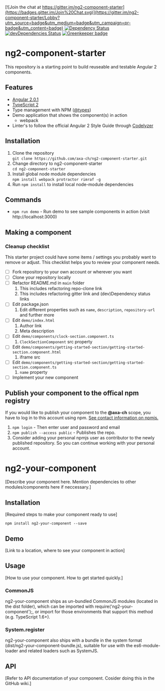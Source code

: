 [![Join the chat at https://gitter.im/ng2-component-starter](https://badges.gitter.im/Join%20Chat.svg)](https://gitter.im/ng2-component-starter/Lobby?utm_source=badge&utm_medium=badge&utm_campaign=pr-badge&utm_content=badge)
[![Dependency Status](https://david-dm.org/axa-ch/ng2-component-starter.svg)](https://david-dm.org/axa-ch/ng2-component-starter)
[![devDependencies Status](https://david-dm.org/axa-ch/ng2-component-starter/dev-status.svg)](https://david-dm.org/axa-ch/ng2-component-starter?type=dev) [![Greenkeeper badge](https://badges.greenkeeper.io/saurabhnemade/ng2-testimonial.svg)](https://greenkeeper.io/)

# ng2-component-starter
This repository is a starting point to build reuseable and testable Angular 2 components.

## Features

* [Angular 2.0.1](https://angular.io/)
* [TypeScript 2](https://www.typescriptlang.org/docs/release-notes/typescript-2.0.html)
* Type management with NPM ([@types](https://www.npmjs.com/~types))
* Demo application that shows the component(s) in action
  * webpack
* Linter's to follow the official Angular 2 Style Guide through [Codelyzer](https://www.npmjs.com/package/codelyzer)

## Installation

1. Clone the repository  
`git clone https://github.com/axa-ch/ng2-component-starter.git`
2. Change directory to ng2-component-starter  
`cd ng2-component-starter`
3. Install global node module dependencies  
`npm install webpack protractor rimraf -g`
4. Run `npm install` to install local node-module dependencies

## Commands

* `npm run demo` - Run demo to see sample components in action (visit http://localhost:3000)

## Making a component

### Cleanup checklist
This starter project could have some items / settings you probably want to remove or adjust. This checklist helps you to review your component needs.

* [ ] Fork repository to your own account or wherever you want
* [ ] Clone your repository locally
* [ ] Refactor README.md in `main` folder
  1. This includes refactoring repo-clone link
  2. This includes refactoring gitter link and (dev)Dependency status links
* [ ] Edit package.json
  1. Edit different properties such as `name`, `description`, `repository-url` and further more
* [ ] Edit `demo/index.html`
  1. Author link
  2. Meta description
* [ ] Edit `demo/components/clock-section.component.ts`
  1. `ClockSectionComponent` src property
* [ ] Edit `demo/components/getting-started-section/getting-started-section.component.html`
  1.  iframe src
* [ ] Edit `demo/components/getting-started-section/getting-started-section.component.ts`
  1. `name` property
* [ ] Implement your new component

## Publish your component to the offical npm registry

If you would like to publish your component to the **@axa-ch** scope, you have to log in to this account using npm. [See contact information on npmjs.](https://www.npmjs.com/~axa-ch)  

1. `npm login` - Then enter user and password and email
2. `npm publish --access public` - Publishes the repo.
3. Consider adding your personal npmjs user as contributor to the newly published repository. So you can continue working with your personal account.

# ng2-your-component

[Describe your component here. Mention dependencies to other modules/components here if neccessary.]

## Installation

[Required steps to make your component ready to use]

`npm install ng2-your-component --save`

## Demo

[Link to a location, where to see your component in action]

## Usage

[How to use your component. How to get started quickly.]

### CommonJS

ng2-your-component ships as un-bundled CommonJS modules (located in the dist folder), which can be imported with require('ng2-your-component');, or import for those environments that support this method (e.g. TypeScript 1.6+).

### System.register

ng2-your-component also ships with a bundle in the system format (dist/ng2-your-component-bundle.js), suitable for use with the es6-module-loader and related loaders such as SystemJS.

## API

[Refer to API documentation of your component. Cosider doing this in the GitHub wiki.]